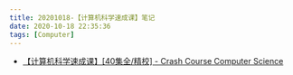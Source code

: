 ```yaml
---
title: 20201018-【计算机科学速成课】笔记
date: 2020-10-18 22:35:36
tags: [Computer]
---
```


+ [【计算机科学速成课】[40集全/精校] - Crash Course Computer Science](https://www.bilibili.com/video/BV1EW411u7th?from=search&seid=3492574543463250318)

